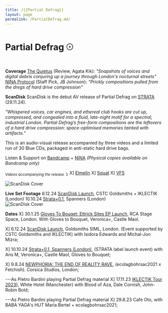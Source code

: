 ```yaml
---
title: /{{Partial Defrag}}
layout: page
permalink: /PartialDefrag.md/
---
```


# Partial Defrag 𓇳
<br>

**Coverage**
[The Quietus](https://thequietus.com/quietus-reviews/partial-defrag-scandisk-review/) (Review, Agata Kik): *"Snapshots of voices and digital debris conjuring up a journey through London's nocturnal streets"*
[NINA Protocol](https://www.ninaprotocol.com/releases/partial-defrag-scandisk) (Staff Pick, JB Johnson): *"Prickly compositions pulled from the dregs of hard drive compression"*
<br>

**ScanDisk**
ScanDisk is the debut AV release of Partial Defrag on [STRATA](https://www.instagram.com/strata.edition/) (29.11.24). 

*"Whispered voices, car engines, and ethereal club hooks are cut up, compressed, and congealed into a fluid, late-night motif for a spectral, industrial London. Partial Defrag’s free-form compositions are the leftovers of a hard drive compression: space-optimised memories tainted with artifacts."*

This is an audio-visual release accompanied by three videos and a limited run of 30 Blue CDs, packaged in anti-static hard drive bags.

Listen & Support on [Bandcamp](https://strataedition.bandcamp.com/album/scandisk) + [NINA](https://www.ninaprotocol.com/articles/partial-defrag-scandisk) *(Physical copies available on Bandcamp only)*

<sub>*Videos accompanying the release ↴*</sub> 
 X] [Elmelin](https://youtu.be/npcC32gz2KQ?feature=shared)
 X] [Squat](https://youtu.be/mrEraBWjmkA?feature=shared)
 X] [VFS](https://youtu.be/3WujZG_iTCk?feature=shared)
<br>

<img alt="ScanDisk Cover" class="centered-image" src="/vlp1602.github.io/images/scanDiskCover.jpg" />
<br>

**Live Set Footage**
6.12.24 [ScanDisk Launch](https://www.youtube.com/watch?v=_5DYufSTsv8), CSTC Goldsmiths + IKLECTIK (London)
10.10.24 [Strata+0.1](https://youtu.be/S_Df2o6p2D4?si=6iOVR2Pu76hxkHmr), Spanners (London)
<br>
<img alt="ScanDisk Cover" class="centered-image" src="/vlp1602.github.io/images/ScanDiskLaunch_.jpg" />
<br>

**Dates**
X] 30.1.25 [Gloves To Bouqet: Ettrick Sites EP Launch](https://ra.co/pro/events/2078025), RCA Stage Space, London. With Gloves to Bouquet, Veronica+, Castle Maol.

X] 6.12.24 [ScanDisk Launch](https://ra.co/events/2051306), Goldsmiths SIML, London. (Event supported by CSTC Goldsmiths and IKLECTIK) with Isidora Edwards and Michal-Jon Mizra;
 
X] 10.10.24 [Strata+0.1, Spanners (London)](https://ra.co/events/1969763), (STRATA label launch event) with Ans M, Veronica+, Castle Maol, Gloves to Bouquet;
 
X] 9.8.24 [NEWPHORIA: THE END OF REALITY RAVE](https://ra.co/events/1862444), (ecolagbohrsac2021 x Fetchish). Corsica Studios, London;

---As Pietro Bardini playing Partial Defrag material
X] 17.11.23 [IKLECTIK Tour 2023](https://ra.co/events/1770047)], White Hotel (Manchester) with Blood of Aza, Dale Cornish, John-Robin Bold;

---As Pietro Bardini playing Partial Defrag material
X] 29.8.23 Cafe Oto, with BABA YAGA's HUT Maria Bertel + ecolagbohrsac2021;
